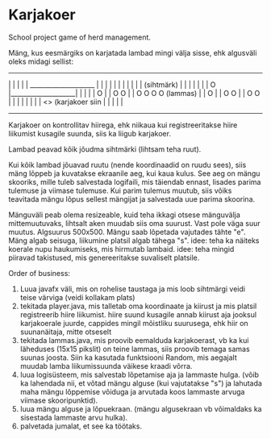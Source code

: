 # Karjakoer
School project game of herd management.

Mäng, kus eesmärgiks on karjatada lambad mingi välja sisse, ehk algusväli oleks midagi sellist:
_____________________________________________________________________________________________
|                                                                                           |
|                                                                                           |
|                                ____________________                                       |
|                               |                    |                                      |
|                               |                    |                                      |
|                               |     (sihtmärk)     |                                      |
|                               |                    |                                      |
|                    O          |____________________|                                      |
|                                                                                           |
|                                                                O                          |
|                                         O             O                                   |
|                        O       O             O                  O (lammas)                |
|                                      O                                                    |
|                               O                 O                                         |
|                   O                                           O                           |
|                                                                                           |
|                                                                                           |
|                                                                                           |
|                                         <> (karjakoer siin                                |
|                                                                                           |
|                                                                                           |
_____________________________________________________________________________________________

Karjakoer on kontrollitav hiirega, ehk niikaua kui registreeritakse hiire liikumist kusagile suunda, siis ka liigub karjakoer.

Lambad peavad kõik jõudma sihtmärki (lihtsam teha ruut). 

Kui kõik lambad jõuavad ruutu (nende koordinaadid on ruudu sees), siis mäng lõppeb ja kuvatakse ekraanile aeg, kui kaua kulus. See aeg on mängu skooriks, mille tuleb salvestada logifaili, mis täiendab ennast, lisades parima tulemuse ja viimase tulemuse.
Kui parim tulemus muutub, siis võiks teavitada mängu lõpus sellest mängijat ja salvestada uue parima skoorina.

Mänguväli peab olema resizeable, kuid teha ikkagi otsese mänguvälja mittemuutuvaks, lihtsalt aken muudab siis oma suurust. Vast pole väga suur muutus.
Algsuurus 500x500.
Mängu saab lõpetada vajutades tähte "e".
Mäng algab seisuga, liikumine platsil algab tähega "s".
idee: teha ka näiteks koerale nupu haukumiseks, mis hirmutab lambaid.
idee: teha mingid piiravad takistused, mis genereeritakse suvaliselt platsile.

Order of business:
1. Luua javafx väli, mis on rohelise taustaga ja mis loob sihtmärgi veidi teise värviga (veidi kollakam plats)
2. tekitada player.java, mis talletab oma koordinaate ja kiirust ja mis platsil registreerib hiire liikumist. hiire suund kusagile annab kiirust aja jooksul karjakoerale juurde, cappides mingil mõistliku suurusega, ehk hiir on suunanäitaja, mitte otseselt
3. tekitada lammas.java, mis proovib eemalduda karjakoerast, vb ka kui läheduses (15x15 pikslit) on teine lammas, siis proovib temaga samas suunas joosta. Siin ka kasutada funktsiooni Random, mis aegajalt muudab lamba liikumissuunda väikese kraadi võrra.
4. luua logisüsteem, mis salvestab lõpetamise aja ja lammaste hulga. (võib ka lahendada nii, et võtad mängu alguse (kui vajutatakse "s") ja lahutada maha mängu lõppemise võiduga ja arvutada koos lammaste arvuga viimase skooripunktid).
5. luua mängu alguse ja lõpuekraan. (mängu algusekraan vb võimaldaks ka sisestada lammaste arvu hulka).
6. palvetada jumalat, et see ka töötaks.
